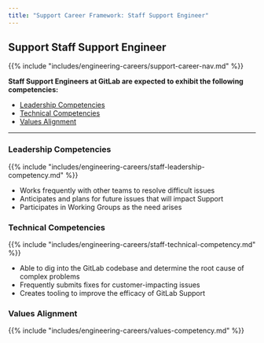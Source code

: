 ```yaml
---
title: "Support Career Framework: Staff Support Engineer"
---
```


## Support Staff Support Engineer
 
 {{% include "includes/engineering-careers/support-career-nav.md" %}}

**Staff Support Engineers at GitLab are expected to exhibit the following competencies:**

- [Leadership Competencies](#leadership-competencies)
- [Technical Competencies](#technical-competencies)
- [Values Alignment](#values-alignment)

---

### Leadership Competencies

{{% include "includes/engineering-careers/staff-leadership-competency.md" %}}
- Works frequently with other teams to resolve difficult issues
- Anticipates and plans for future issues that will impact Support
- Participates in Working Groups as the need arises

### Technical Competencies

{{% include "includes/engineering-careers/staff-technical-competency.md" %}}
- Able to dig into the GitLab codebase and determine the root cause of complex problems
- Frequently submits fixes for customer-impacting issues
- Creates tooling to improve the efficacy of GitLab Support

###  Values Alignment

{{% include "includes/engineering-careers/values-competency.md" %}}
